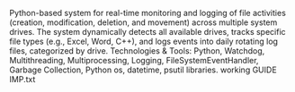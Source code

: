 Python-based system for real-time monitoring and logging of file activities (creation, modification, deletion, and movement) across multiple system drives. The system dynamically detects all available drives, tracks specific file types (e.g., Excel, Word, C++), and logs events into daily rotating log files, categorized by drive.
Technologies & Tools: Python, Watchdog, Multithreading, Multiprocessing, Logging, FileSystemEventHandler, Garbage Collection, Python os, datetime, psutil libraries.
working  GUIDE IMP.txt

